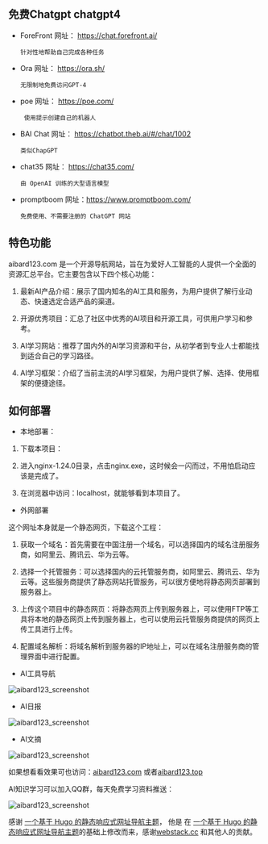

## 免费Chatgpt chatgpt4


- ForeFront 网址： https://chat.forefront.ai/
      
      针对性地帮助自己完成各种任务

- Ora 网址：  https://ora.sh/

      无限制地免费访问GPT-4

- poe 网址：  https://poe.com/
      
       使用提示创建自己的机器人
- BAI Chat 网址： https://chatbot.theb.ai/#/chat/1002
      
      类似ChapGPT
      
- chat35 网址： https://chat35.com/

      由 OpenAI 训练的大型语言模型
      
- promptboom 网址：https://www.promptboom.com/
      
      免费使用、不需要注册的 ChatGPT 网站


## 特色功能

aibard123.com 是一个开源导航网站，旨在为爱好人工智能的人提供一个全面的资源汇总平台。它主要包含以下四个核心功能：

1. 最新AI产品介绍：展示了国内知名的AI工具和服务，为用户提供了解行业动态、快速选定合适产品的渠道。

2. 开源优秀项目：汇总了社区中优秀的AI项目和开源工具，可供用户学习和参考。

3. AI学习网站：推荐了国内外的AI学习资源和平台，从初学者到专业人士都能找到适合自己的学习路径。

4. AI学习框架：介绍了当前主流的AI学习框架，为用户提供了解、选择、使用框架的便捷途径。


## 如何部署

- 本地部署：

1. 下载本项目：

2. 进入nginx-1.24.0目录，点击nginx.exe，这时候会一闪而过，不用怕启动应该是完成了。

3. 在浏览器中访问：localhost，就能够看到本项目了。

- 外网部署

这个网址本身就是一个静态网页，下载这个工程：


1. 获取一个域名：首先需要在中国注册一个域名，可以选择国内的域名注册服务商，如阿里云、腾讯云、华为云等。

2. 选择一个托管服务：可以选择国内的云托管服务商，如阿里云、腾讯云、华为云等。这些服务商提供了静态网站托管服务，可以很方便地将静态网页部署到服务器上。

3. 上传这个项目中的静态网页：将静态网页上传到服务器上，可以使用FTP等工具将本地的静态网页上传到服务器上，也可以使用云托管服务商提供的网页上传工具进行上传。

4. 配置域名解析：将域名解析到服务器的IP地址上，可以在域名注册服务商的管理界面中进行配置。

- AI工具导航

![aibard123_screenshot](https://aibard123.com/assets/images/screenshot/shot.png)

- AI日报

![aibard123_screenshot](https://aibard123.com/assets/images/screenshot/aireport.png)

- AI文摘

![aibard123_screenshot](https://aibard123.com/assets/images/screenshot/aidigest.png)

如果想看看效果可也访问：[aibard123.com](https://aibard123.com/?github_web) 或者[aibard123.top](https://aibard123.top/?github_web)


AI知识学习可以加入QQ群，每天免费学习资料推送：

![aibard123_screenshot](https://aibard123.com/assets/images/screenshot/aibard123qqlogo.png)


感谢 [一个基于 Hugo 的静态响应式网址导航主题](https://github.com/shenweiyan/WebStack-Hugo)， 他是 在 [一个基于 Hugo 的静态响应式网址导航主题](https://github.com/shenweiyan/WebStack-Hugo)的基础上修改而来，感谢[webstack.cc](https://github.com/WebStackPage/WebStackPage.github.io) 和其他人的贡献。
